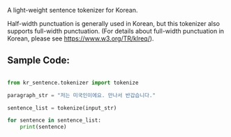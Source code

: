 A light-weight sentence tokenizer for Korean. 

Half-width punctuation is generally used in Korean, but this tokenizer also supports full-width punctuation. (For details about full-width punctuation in Korean, please see https://www.w3.org/TR/klreq/).

## Sample Code:

```python

from kr_sentence.tokenizer import tokenize

paragraph_str = "저는 미국인이에요. 만나서 반갑습니다."

sentence_list = tokenize(input_str)

for sentence in sentence_list:
	print(sentence)

```
